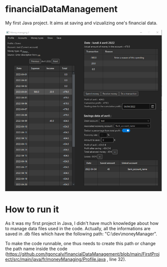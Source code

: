 # financialDataManagement

My first Java project. It aims at saving and vizualizing one's financial data.

![overwiew](images/demo.png)

# How to run it

As it was my first project in Java, I didn't have much knowledge about how to manage data files used in the code. Actually, all the informations are saved in .db files which have the following path: "C:\dev\moneyManager".

To make the code runnable, one thus needs to create this path or change the path name inside the code (https://github.com/tgoncalv/financialDataManagement/blob/main/FirstProject/src/main/java/fr/moneyManaging/Profile.java , line 32).
